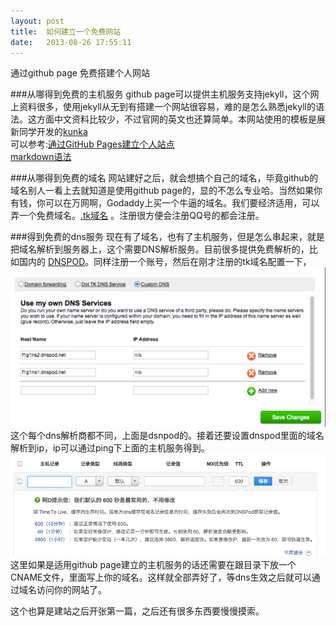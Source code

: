 ```yaml
---
layout: post
title:  如何建立一个免费网站
date:   2013-08-26 17:55:11
---
```


通过github page 免费搭建个人网站

###从哪得到免费的主机服务
github page可以提供主机服务支持jekyll，这个网上资料很多，使用jekyll从无到有搭建一个网站很容易，难的是怎么熟悉jekyll的语法。这方面中文资料比较少，不过官网的英文也还算简单。本网站使用的模板是展新同学开发的[kunka](http://www.zhanxin.info/jekyll/2013-08-11-jekyll-theme-kunka.html)  
可以参考:[通过GitHub Pages建立个人站点](http://www.cnblogs.com/purediy/archive/2013/03/07/2948892.html)  
 [markdown语法](http://wowubuntu.com/)

###从哪得到免费的域名
网站建好之后，就会想搞个自己的域名，毕竟github的域名别人一看上去就知道是使用github page的，显的不怎么专业哈。当然如果你有钱，你可以在万网啊，Godaddy上买一个牛逼的域名。我们要经济适用，可以弄一个免费域名。[.tk域名](http://www.dot.tk/) 。注册很方便会注册QQ号的都会注册。

###得到免费的dns服务
现在有了域名，也有了主机服务，但是怎么串起来，就是把域名解析到服务器上，这个需要DNS解析服务。目前很多提供免费解析的，比如国内的 [DNSPOD](http://www.dnspod.cn)。同样注册一个账号，然后在刚才注册的tk域名配置一下，
![域名上得dns设置](/images/createblog/tk_dns.png)
这个每个dns解析商都不同，上面是dsnpod的。接着还要设置dnspod里面的域名解析到ip，ip可以通过ping下上面的主机服务得到。
![dnspod设置服务器ip](/images/createblog/dnspod_ip.png)
这里如果是适用github page建立的主机服务的话还需要在跟目录下放一个CNAME文件，里面写上你的域名。这样就全部弄好了，等dns生效之后就可以通过域名访问你的网站了。

  这个也算是建站之后开张第一篇，之后还有很多东西要慢慢摸索。
